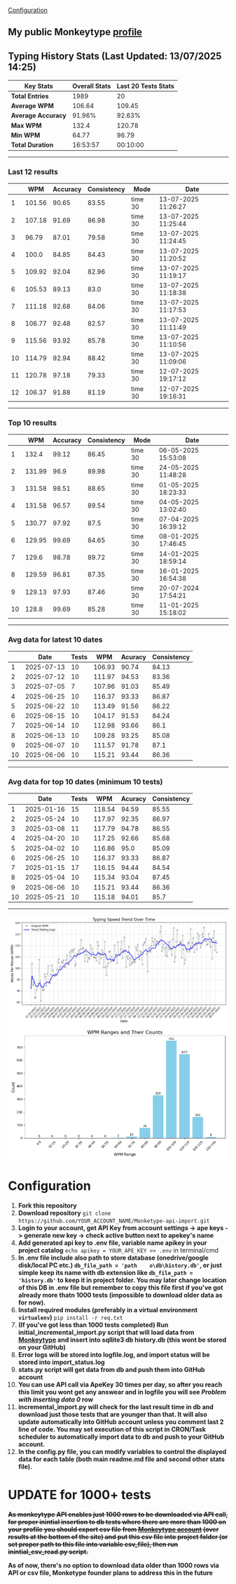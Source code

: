 
[Configuration](#configuration)
## My public Monkeytype [profile](https://monkeytype.com/profile/zp14)


        
## Typing History Stats (Last Updated: 13/07/2025 14:25)

| **Key Stats**               | **Overall Stats**       | **Last 20 Tests Stats**  |
|--------------------------|-------------------------|--------------------------|
| **Total Entries**        | 1989           | 20                       |
| **Average WPM**          | 106.64           | 109.45    |
| **Average Accuracy**     | 91.96%          | 92.63%   |
| **Max WPM**              | 132.4               | 120.78        |
| **Min WPM**              | 64.77               | 96.79                        |
| **Total Duration**       | 16:53:57        | 00:10:00                        |


---

### Last 12 results

| | WPM | Accuracy | Consistency | Mode | Date |
| --- | --- | -------- | ----------- | ---- | --------- |
| 1 | 101.56 | 90.65 | 83.55 | time 30 | 13-07-2025 11:26:27 |
| 2 | 107.18 | 91.69 | 86.98 | time 30 | 13-07-2025 11:25:44 |
| 3 | 96.79 | 87.01 | 79.58 | time 30 | 13-07-2025 11:24:45 |
| 4 | 100.0 | 84.85 | 84.43 | time 30 | 13-07-2025 11:20:52 |
| 5 | 109.92 | 92.04 | 82.96 | time 30 | 13-07-2025 11:19:17 |
| 6 | 105.53 | 89.13 | 83.0 | time 30 | 13-07-2025 11:18:38 |
| 7 | 111.18 | 92.68 | 84.06 | time 30 | 13-07-2025 11:17:53 |
| 8 | 106.77 | 92.48 | 82.57 | time 30 | 13-07-2025 11:11:49 |
| 9 | 115.56 | 93.92 | 85.78 | time 30 | 13-07-2025 11:10:56 |
| 10 | 114.79 | 92.94 | 88.42 | time 30 | 13-07-2025 11:09:06 |
| 11 | 120.78 | 97.18 | 79.33 | time 30 | 12-07-2025 19:17:12 |
| 12 | 106.37 | 91.88 | 81.19 | time 30 | 12-07-2025 19:16:31 |


 --- 

### Top 10 results

| | WPM | Accuracy | Consistency | Mode | Date |
| --- | --- | -------- | ----------- | ---- | --------- |
| 1 | 132.4 | 99.12 | 86.45 | time 30 | 06-05-2025 15:53:08 |
| 2 | 131.99 | 96.9 | 89.98 | time 30 | 24-05-2025 11:48:28 |
| 3 | 131.58 | 98.51 | 88.65 | time 30 | 01-05-2025 18:23:33 |
| 4 | 131.58 | 96.57 | 89.54 | time 30 | 04-05-2025 13:02:40 |
| 5 | 130.77 | 97.92 | 87.5 | time 30 | 07-04-2025 16:39:12 |
| 6 | 129.95 | 99.69 | 84.65 | time 30 | 08-01-2025 17:46:45 |
| 7 | 129.6 | 98.78 | 89.72 | time 30 | 14-01-2025 18:59:14 |
| 8 | 129.59 | 96.81 | 87.35 | time 30 | 16-01-2025 16:54:38 |
| 9 | 129.13 | 97.93 | 87.46 | time 30 | 20-07-2024 17:54:21 |
| 10 | 128.8 | 99.69 | 85.28 | time 30 | 11-01-2025 15:18:02 |


 --- 

### Avg data for latest 10 dates

| | Date | Tests | WPM | Acuracy | Consistency |
| --- | --- | -------- | ----------- | ---- | --------- |
| 1 | 2025-07-13 | 10 | 106.93 | 90.74 | 84.13 |
| 2 | 2025-07-12 | 10 | 111.97 | 94.53 | 83.36 |
| 3 | 2025-07-05 | 7 | 107.96 | 91.03 | 85.49 |
| 4 | 2025-06-25 | 10 | 116.37 | 93.33 | 86.87 |
| 5 | 2025-06-22 | 10 | 113.49 | 91.56 | 86.22 |
| 6 | 2025-06-15 | 10 | 104.17 | 91.53 | 84.24 |
| 7 | 2025-06-14 | 10 | 112.98 | 93.66 | 86.1 |
| 8 | 2025-06-13 | 10 | 109.28 | 93.25 | 85.08 |
| 9 | 2025-06-07 | 10 | 111.57 | 91.78 | 87.1 |
| 10 | 2025-06-06 | 10 | 115.21 | 93.44 | 86.36 |


 --- 

### Avg data for top 10 dates (minimum 10 tests)

| | Date | Tests | WPM | Acuracy | Consistency |
| --- | --- | -------- | ----------- | ---- | --------- |
| 1 | 2025-01-16 | 15 | 118.54 | 94.59 | 85.55 |
| 2 | 2025-05-24 | 10 | 117.97 | 92.35 | 86.97 |
| 3 | 2025-03-08 | 11 | 117.79 | 94.78 | 86.55 |
| 4 | 2025-04-20 | 10 | 117.25 | 92.66 | 85.68 |
| 5 | 2025-04-02 | 10 | 116.86 | 95.0 | 85.09 |
| 6 | 2025-06-25 | 10 | 116.37 | 93.33 | 86.87 |
| 7 | 2025-01-15 | 17 | 116.15 | 94.44 | 84.54 |
| 8 | 2025-05-04 | 10 | 115.34 | 93.04 | 87.45 |
| 9 | 2025-06-06 | 10 | 115.21 | 93.44 | 86.36 |
| 10 | 2025-05-21 | 10 | 115.18 | 94.01 | 85.7 |


 --- 


        
![speed trend](typing_speed_trend.png)
![counted chart](count_tests.png)
# Configuration
1. **Fork this repository** 
2. **Download repository** `git clone https://github.com/YOUR_ACCOUNT_NAME/Monketype-api-import.git`
3. **Login to your account, get API Key from account settings -> ape keys -> generate new key -> check active button next to apekey's name**
4. **Add generated api key to .env file, variable name apikey in your project catalog**  `echo apikey = YOUR_APE_KEY >> .env` in terminal/cmd
5. **In .env file include also path to store database (onedrive/google disk/local PC etc.) `db_file_path = 'path	o\db\history.db'`, or just simple keep its name with db extension like `db_file_path = 'history.db'` to keep it in project folder. You may later change location of this DB in .env file but remember to copy this file first if you've got already more thatn 1000 tests (impossible to download older data as for now).**
6. **Install required modules (preferably in a virtual environment `virtualenv`)** `pip install -r req.txt`
7. **(If you've got less than 1000 tests completed) Run initial_incremental_import.py script that will load data from [Monkeytype](https://monkeytype.com/) and insert into sqllite3 db history.db (this wont be stored on your GitHub)**
8. **Error logs will be stored into logfile.log, and import status will be stored into import_status.log**
9. **stats.py script will get data from db and push them into GitHub account**
10. **You can use API call via ApeKey 30 times per day, so after you reach this limit you wont get any answear and in logfile you will see *Problem with inserting data 0* row**
11. **incremental_import.py will check for the last result time in db and download just those tests that are younger than that. It will also update automatically into GitHub account unless you comment last 2 line of code. You may set execution of this script in CRON/Task scheduler to automatically import data to db and push to your GitHub account.**
12. **In the config.py file, you can modify variables to control the displayed data for each table (both main readme.md file and second other stats file).**

# UPDATE for 1000+ tests
    
~~**As monkeytype API enables just 1000 rows to be downloaded via API call, for proper inintial insertion to db tests where there are more than 1000 on your profile
you should export csv file from [Monkeytype account](https://monkeytype.com/account) (over results at the bottom of the site)
and put this csv file into project folder (or set proper path to this file into variable csv_file), then run inintial_csv_read.py script.**~~

**As of now, there's no option to download data older than 1000 rows via API or csv file, Monketype founder plans to address this in the future**
    
    